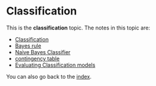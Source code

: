 # Classification
This is the **classification** topic. The notes in this topic are:

- [Classification](../Classification.md)
- [Bayes rule](Native%20baiyes/Bayes%20rule.md)
- [Naive Bayes Classifier](Native%20baiyes/Naive%20Bayes%20Classifier.md)
- [contingency table](contingency%20table.md)
- [Evaluating Classification models](Evaluating%20Classification%20models.md)

You can also go back to the [index](../index.md.md).